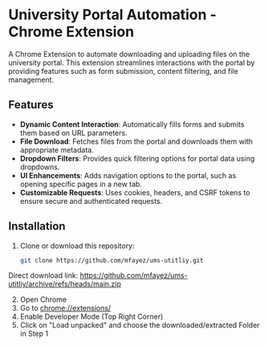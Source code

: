 # University Portal Automation - Chrome Extension

A Chrome Extension to automate downloading and uploading files on the university portal. This extension streamlines interactions with the portal by providing features such as form submission, content filtering, and file management.

## Features

- **Dynamic Content Interaction**: Automatically fills forms and submits them based on URL parameters.
- **File Download**: Fetches files from the portal and downloads them with appropriate metadata.
- **Dropdown Filters**: Provides quick filtering options for portal data using dropdowns.
- **UI Enhancements**: Adds navigation options to the portal, such as opening specific pages in a new tab.
- **Customizable Requests**: Uses cookies, headers, and CSRF tokens to ensure secure and authenticated requests.

## Installation

1. Clone or download this repository:
   ```bash
   git clone https://github.com/mfayez/ums-utitliy.git

Direct download link:
    https://github.com/mfayez/ums-utitliy/archive/refs/heads/main.zip

2. Open Chrome
3. Go to [chrome://extensions/](chrome://extensions/)
4. Enable Developer Mode (Top Right Corner)
5. Click on "Load unpacked" and choose the downloaded/extracted Folder in Step 1